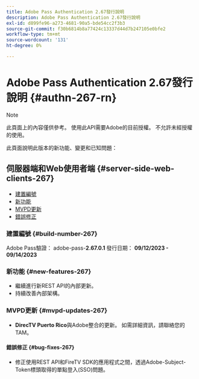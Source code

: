 ```yaml
---
title: Adobe Pass Authentication 2.67發行說明
description: Adobe Pass Authentication 2.67發行說明
exl-id: d899fe96-a273-4681-90a5-bde54cc2f3b3
source-git-commit: f30b6814b8a77424c13337d44d7b247105e0bfe2
workflow-type: tm+mt
source-wordcount: '131'
ht-degree: 0%

---
```


# Adobe Pass Authentication 2.67發行說明 {#authn-267-rn}

>[!NOTE]
>
>此頁面上的內容僅供參考。 使用此API需要Adobe的目前授權。 不允許未經授權的使用。

此頁面說明此版本的新功能、變更和已知問題：

## 伺服器端和Web使用者端 {#server-side-web-clients-267}

* [建置編號](#build-number-267)
* [新功能](#new-features-267)
* [MVPD更新](#mvpd-updates-267)
* [錯誤修正](#bug-fixes-267)

### 建置編號 {#build-number-267}

Adobe Pass驗證： adobe-pass-**2.67.0.1**
發行日期： **09/12/2023 - 09/14/2023**

### 新功能 {#new-features-267}

* 繼續進行新REST API的內部更新。
* 持續改善內部架構。

### MVPD更新 {#mvpd-updates-267}

* **DirecTV Puerto Rico**&#x200B;與Adobe整合的更新。 如需詳細資訊，請聯絡您的TAM。

#### 錯誤修正 {#bug-fixes-267}

* 修正使用REST API和FireTV SDK的應用程式之間，透過Adobe-Subject-Token標頭取得的單點登入(SSO)問題。
